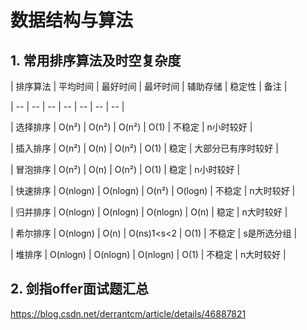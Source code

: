 # 数据结构与算法

## 1. 常用排序算法及时空复杂度

| 排序算法 | 平均时间 | 最好时间 | 最坏时间 | 辅助存储 | 稳定性 | 备注 |

| -- | -- | -- | -- | -- | -- | -- |

| 选择排序 | O(n²)    | O(n²)    | O(n²)      | O(1)    | 不稳定 | n小时较好 |

| 插入排序 | O(n²)    | O(n)     | O(n²)      | O(1)    | 稳定 | 大部分已有序时较好 |

| 冒泡排序 | O(n²)    | O(n)     | O(n²)      | O(1)    | 稳定 | n小时较好 |

| 快速排序 | O(nlogn) | O(nlogn) | O(n²)      | O(logn) | 不稳定 | n大时较好 |

| 归并排序 | O(nlogn) | O(nlogn) | O(nlogn)   | O(n)    | 稳定 | n大时较好 |

| 希尔排序 | O(nlogn) | O(n)     | O(ns)1<s<2 | O(1)    | 不稳定 | s是所选分组 |

| 堆排序 | O(nlogn) | O(nlogn) | O(nlogn)   | O(1)    | 不稳定 | n大时较好 |

## 2. 剑指offer面试题汇总

https://blog.csdn.net/derrantcm/article/details/46887821
